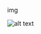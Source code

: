 img

![alt text]( https://drive.google.com/file/d/1YGSOGBg-l3nta_1vtReHRnCt_Pzk9N7-/view?usp=share_link)